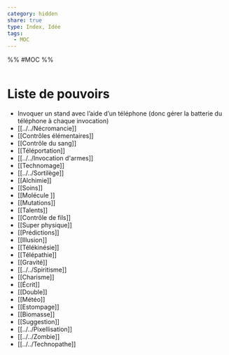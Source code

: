 ```yaml
---
category: hidden
share: true
type: Index, Idée
tags:
  - MOC
---
```


%% #MOC %%

```folderv
```

# Liste de pouvoirs
- Invoquer un stand avec l’aide d’un téléphone (donc gérer la batterie du téléphone à chaque invocation)
- [[../../Nécromancie]]
- [[Contrôles élémentaires]]
- [[Contrôle du sang]]
- [[Téléportation]]
- [[../../Invocation d'armes]]
- [[Technomage]]
- [[../../Sortilège]]
- [[Alchimie]]
- [[Soins]]
- [[Molécule ]]
- [[Mutations]]
- [[Talents]]
- [[Contrôle de fils]]
- [[Super physique]]
- [[Prédictions]]
- [[Illusion]]
- [[Télékinésie]]
- [[Télépathie]]
- [[Gravité]]
- [[../../Spiritisme]]
- [[Charisme]]
- [[Écrit]]
- [[Double]]
- [[Météo]]
- [[Estompage]]
- [[Biomasse]]
- [[Suggestion]]
- [[../../Pixellisation]]
- [[../../Zombie]]
- [[../../Technopathe]]